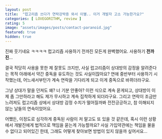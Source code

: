 ```yaml
---
layout: post
title:  "럽고리즘 쓰다가 연락강박증 와서 이별.. 이거 개발자 고소 가능한가요?"
categories: [ LOVEGORITHM, review ]
rating: 5
image: "assets/images/posts/contact-paranoid.jpg"
featured: true
hidden: true
---
```


진짜 웃기네요 ㅋㅋㅋㅋ 럽고리즘 사용하기 전까진 모든게 완벽했어요. 사용하기 <b>전까진</b>...

결국 적당히 사용을 못한 제 잘못도 크지만, 사실 럽고리즘이 상대방의 감정을 알려준다는 목적 아래에서 약간 중독을 유도하는 것도 사실이잖아요? 연애 중반부터 사용하기 시작했는데, 어느새서부턴가 계속 연락을 기다리게 되고 이게 중독으로 바뀌더라구요.

그냥 상대가 말을 던져도 왜? 너 기분 안좋아? 이런 식으로 계속 묻게되고, 상대방이 이제 좀 그만하라고 해도 제가 무시하고 계속 집착하게 되더라구요. 그리고 연락이 조금만 느려져도 럽고리즘 상에서 상대방 감정 수치가 떨어질까봐 전전긍긍하고, 참 이해되지 않는 날들의 연속이었어요.

어쨌든, 이정도로 심각하게 중독된 사람이 저 말고도 또 있을 것 같은데, 혹시 이런 상황에서 개발진에게 법적으로 책임을 묻는게 가능할까요? 사실 가입약관에는 책임을 물을 수 없다고 되어있긴 한데, 그래도 어떻게 찾아보면 방법이 있지 않을까 싶어서요...